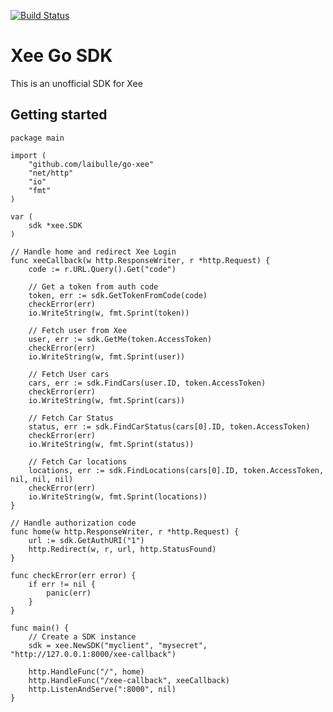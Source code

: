 [![Build Status](https://travis-ci.org/laibulle/go-xee.svg?branch=master)](https://travis-ci.org/laibulle/go-xee)

# Xee Go SDK

This is an unofficial SDK for Xee

## Getting started


    package main

    import (
        "github.com/laibulle/go-xee"
        "net/http"
        "io"
        "fmt"
    )

    var (
        sdk *xee.SDK
    )

    // Handle home and redirect Xee Login
    func xeeCallback(w http.ResponseWriter, r *http.Request) {
        code := r.URL.Query().Get("code")

        // Get a token from auth code
        token, err := sdk.GetTokenFromCode(code)
        checkError(err)
        io.WriteString(w, fmt.Sprint(token))

        // Fetch user from Xee
        user, err := sdk.GetMe(token.AccessToken)
        checkError(err)
        io.WriteString(w, fmt.Sprint(user))

        // Fetch User cars
        cars, err := sdk.FindCars(user.ID, token.AccessToken)
        checkError(err)
        io.WriteString(w, fmt.Sprint(cars))

        // Fetch Car Status
        status, err := sdk.FindCarStatus(cars[0].ID, token.AccessToken)
        checkError(err)
        io.WriteString(w, fmt.Sprint(status))

        // Fetch Car locations
        locations, err := sdk.FindLocations(cars[0].ID, token.AccessToken, nil, nil, nil)
        checkError(err)
        io.WriteString(w, fmt.Sprint(locations))
    }

    // Handle authorization code
    func home(w http.ResponseWriter, r *http.Request) {
        url := sdk.GetAuthURI("1")
        http.Redirect(w, r, url, http.StatusFound)
    }

    func checkError(err error) {
        if err != nil {
            panic(err)
        }
    }

    func main() {
        // Create a SDK instance
        sdk = xee.NewSDK("myclient", "mysecret", "http://127.0.0.1:8000/xee-callback")

        http.HandleFunc("/", home)
        http.HandleFunc("/xee-callback", xeeCallback)
        http.ListenAndServe(":8000", nil)
    }

